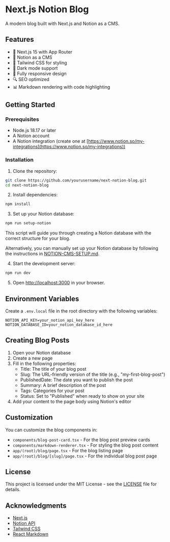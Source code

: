 # Next.js Notion Blog

A modern blog built with Next.js and Notion as a CMS.

## Features

- 🚀 Next.js 15 with App Router
- 📝 Notion as a CMS
- 🎨 Tailwind CSS for styling
- 🌙 Dark mode support
- 📱 Fully responsive design
- 🔍 SEO optimized
- 📊 Markdown rendering with code highlighting

## Getting Started

### Prerequisites

- Node.js 18.17 or later
- A Notion account
- A Notion integration (create one at [https://www.notion.so/my-integrations](https://www.notion.so/my-integrations))

### Installation

1. Clone the repository:

```bash
git clone https://github.com/yourusername/next-notion-blog.git
cd next-notion-blog
```

2. Install dependencies:

```bash
npm install
```

3. Set up your Notion database:

```bash
npm run setup-notion
```

This script will guide you through creating a Notion database with the correct structure for your blog.

Alternatively, you can manually set up your Notion database by following the instructions in [NOTION-CMS-SETUP.md](NOTION-CMS-SETUP.md).

4. Start the development server:

```bash
npm run dev
```

5. Open [http://localhost:3000](http://localhost:3000) in your browser.

## Environment Variables

Create a `.env.local` file in the root directory with the following variables:

```
NOTION_API_KEY=your_notion_api_key_here
NOTION_DATABASE_ID=your_notion_database_id_here
```

## Creating Blog Posts

1. Open your Notion database
2. Create a new page
3. Fill in the following properties:
    - Title: The title of your blog post
    - Slug: The URL-friendly version of the title (e.g., "my-first-blog-post")
    - PublishedDate: The date you want to publish the post
    - Summary: A brief description of the post
    - Tags: Categories for your post
    - Status: Set to "Published" when ready to show on your site
4. Add your content to the page body using Notion's editor

## Customization

You can customize the blog components in:

- `components/blog-post-card.tsx` - For the blog post preview cards
- `components/markdown-renderer.tsx` - For styling the blog post content
- `app/(root)/blog/page.tsx` - For the blog listing page
- `app/(root)/blog/[slug]/page.tsx` - For the individual blog post page

## License

This project is licensed under the MIT License - see the [LICENSE](LICENSE) file for details.

## Acknowledgments

- [Next.js](https://nextjs.org/)
- [Notion API](https://developers.notion.com/)
- [Tailwind CSS](https://tailwindcss.com/)
- [React Markdown](https://github.com/remarkjs/react-markdown)
